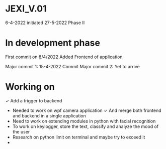 # JEXI_V.01
6-4-2022 initiated
27-5-2022 Phase II


# In development phase 
First commit on 8/4/2022 Added Frontend of application

Major commit 1: 15-4-2022 Commit 
Major commit 2: Yet to arrive

# Working on
✓ Add a trigger to backend 
* Needed to work on wpf camera application 
✓ And merge both frontend and backend in a single application 
* Need to work on extending modules in python with facial recognition 
* To work on keylogger, store the text, classify and analyze the mood of the user
* Research on python limit on terminal and maybe try to exceed it 
* 
